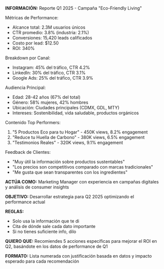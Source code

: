 **INFORMACIÓN:**
Reporte Q1 2025 - Campaña "Eco-Friendly Living"

Métricas de Performance:
- Alcance total: 2.3M usuarios únicos
- CTR promedio: 3.8% (industria: 2.1%)
- Conversiones: 15,420 leads calificados
- Costo por lead: $12.50
- ROI: 340%

Breakdown por Canal:
- Instagram: 45% del tráfico, CTR 4.2%
- LinkedIn: 30% del tráfico, CTR 3.1% 
- Google Ads: 25% del tráfico, CTR 3.9%

Audiencia Principal:
- Edad: 28-42 años (67% del total)
- Género: 58% mujeres, 42% hombres
- Ubicación: Ciudades principales (CDMX, GDL, MTY)
- Intereses: Sostenibilidad, vida saludable, productos orgánicos

Contenido Top Performers:
1. "5 Productos Eco para tu Hogar" - 450K views, 8.2% engagement
2. "Reduce tu Huella de Carbono" - 380K views, 6.5% engagement
3. "Testimonios Reales" - 320K views, 9.1% engagement

Feedback de Clientes:
- "Muy útil la información sobre productos sustentables"
- "Los precios son competitivos comparado con marcas tradicionales"
- "Me gusta que sean transparentes con los ingredientes"

**ACTÚA COMO:** Marketing Manager con experiencia en campañas digitales y análisis de consumer insights

**OBJETIVO:** Desarrollar estrategia para Q2 2025 optimizando el performance actual

**REGLAS:**
- Solo usa la información que te di
- Cita de dónde sale cada dato importante
- Si no tienes suficiente info, dilo

**QUIERO QUE:**
Recomiendes 5 acciones específicas para mejorar el ROI en Q2, basándote en los datos de performance de Q1

**FORMATO:**
Lista numerada con justificación basada en datos y impacto esperado para cada recomendación
